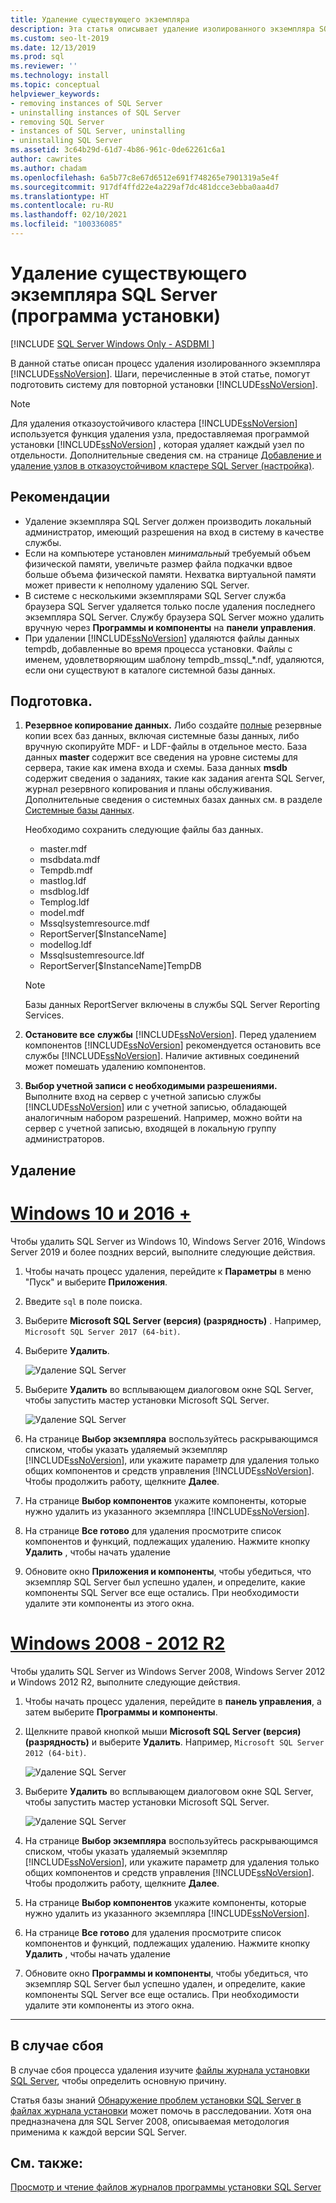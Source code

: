 ```yaml
---
title: Удаление существующего экземпляра
description: Эта статья описывает удаление изолированного экземпляра SQL Server, который также подготавливает систему для переустановки SQL Server.
ms.custom: seo-lt-2019
ms.date: 12/13/2019
ms.prod: sql
ms.reviewer: ''
ms.technology: install
ms.topic: conceptual
helpviewer_keywords:
- removing instances of SQL Server
- uninstalling instances of SQL Server
- removing SQL Server
- instances of SQL Server, uninstalling
- uninstalling SQL Server
ms.assetid: 3c64b29d-61d7-4b86-961c-0de62261c6a1
author: cawrites
ms.author: chadam
ms.openlocfilehash: 6a5b77c8e67d6512e691f748265e7901319a5e4f
ms.sourcegitcommit: 917df4ffd22e4a229af7dc481dcce3ebba0aa4d7
ms.translationtype: HT
ms.contentlocale: ru-RU
ms.lasthandoff: 02/10/2021
ms.locfileid: "100336085"
---
```

# <a name="uninstall-an-existing-instance-of-sql-server-setup"></a>Удаление существующего экземпляра SQL Server (программа установки)
[!INCLUDE [SQL Server Windows Only - ASDBMI ](../../includes/applies-to-version/sql-windows-only-asdbmi.md)]

  В данной статье описан процесс удаления изолированного экземпляра [!INCLUDE[ssNoVersion](../../includes/ssnoversion-md.md)]. Шаги, перечисленные в этой статье, помогут подготовить систему для повторной установки [!INCLUDE[ssNoVersion](../../includes/ssnoversion-md.md)].  
  
 > [!NOTE]
 > Для удаления отказоустойчивого кластера [!INCLUDE[ssNoVersion](../../includes/ssnoversion-md.md)] используется функция удаления узла, предоставляемая программой установки [!INCLUDE[ssNoVersion](../../includes/ssnoversion-md.md)] , которая удаляет каждый узел по отдельности. Дополнительные сведения см. на странице [Добавление и удаление узлов в отказоустойчивом кластере SQL Server (настройка)](../../sql-server/failover-clusters/install/add-or-remove-nodes-in-a-sql-server-failover-cluster-setup.md).  

## <a name="considerations"></a>Рекомендации

- Удаление экземпляра SQL Server должен производить локальный администратор, имеющий разрешения на вход в систему в качестве службы. 
- Если на компьютере установлен *минимальный* требуемый объем физической памяти, увеличьте размер файла подкачки вдвое больше объема физической памяти. Нехватка виртуальной памяти может привести к неполному удалению SQL Server. 
- В системе с несколькими экземплярами SQL Server служба браузера SQL Server удаляется только после удаления последнего экземпляра SQL Server. Службу браузера SQL Server можно удалить вручную через **Программы и компоненты** на **панели управления**. 
- При удалении [!INCLUDE[ssNoVersion](../../includes/ssnoversion-md.md)] удаляются файлы данных tempdb, добавленные во время процесса установки. Файлы с именем, удовлетворяющим шаблону tempdb_mssql_*.ndf, удаляются, если они существуют в каталоге системной базы данных. 
  

  
## <a name="prepare"></a>Подготовка.  
  
1.  **Резервное копирование данных.** Либо создайте [полные](../../relational-databases/backup-restore/create-a-full-database-backup-sql-server.md) резервные копии всех баз данных, включая системные базы данных, либо вручную скопируйте MDF- и LDF-файлы в отдельное место. База данных **master** содержит все сведения на уровне системы для сервера, такие как имена входа и схемы. База данных **msdb** содержит сведения о заданиях, такие как задания агента SQL Server, журнал резервного копирования и планы обслуживания. Дополнительные сведения о системных базах данных см. в разделе [Системные базы данных](../../relational-databases/backup-restore/back-up-and-restore-of-system-databases-sql-server.md). 
  
    Необходимо сохранить следующие файлы баз данных.  

    * master.mdf
    * msdbdata.mdf
    * Tempdb.mdf
    * mastlog.ldf
    * msdblog.ldf
    * Templog.ldf
    * model.mdf
    * Mssqlsystemresource.mdf
    * ReportServer[$InstanceName]
    * modellog.ldf
    * Mssqlsustemresource.ldf
    * ReportServer[$InstanceName]TempDB

    > [!NOTE]
    > Базы данных ReportServer включены в службы SQL Server Reporting Services.   

 
1.  **Остановите все** **службы** [!INCLUDE[ssNoVersion](../../includes/ssnoversion-md.md)]. Перед удалением компонентов [!INCLUDE[ssNoVersion](../../includes/ssnoversion-md.md)] рекомендуется остановить все службы [!INCLUDE[ssNoVersion](../../includes/ssnoversion-md.md)]. Наличие активных соединений может помешать удалению компонентов.  
  
1.  **Выбор учетной записи с необходимыми разрешениями.** Выполните вход на сервер с учетной записью службы [!INCLUDE[ssNoVersion](../../includes/ssnoversion-md.md)] или с учетной записью, обладающей аналогичным набором разрешений. Например, можно войти на сервер с учетной записью, входящей в локальную группу администраторов.  
  
## <a name="uninstall"></a>Удаление 

# <a name="windows-10--2016-"></a>[Windows 10 и 2016 +](#tab/Windows10)

Чтобы удалить SQL Server из Windows 10, Windows Server 2016, Windows Server 2019 и более поздних версий, выполните следующие действия. 

1. Чтобы начать процесс удаления, перейдите к **Параметры** в меню "Пуск" и выберите **Приложения**. 
1. Введите `sql` в поле поиска. 
1. Выберите **Microsoft SQL Server (версия) (разрядность)** . Например, `Microsoft SQL Server 2017 (64-bit)`.
1. Выберите **Удалить**.
 
    ![Удаление SQL Server](media/uninstall-an-existing-instance-of-sql-server-setup/uninstall-sql-server-windows-10.png)

1. Выберите **Удалить** во всплывающем диалоговом окне SQL Server, чтобы запустить мастер установки Microsoft SQL Server. 

    ![Удаление SQL Server](media/uninstall-an-existing-instance-of-sql-server-setup/remove-sql-2017.png)
  
1.  На странице **Выбор экземпляра** воспользуйтесь раскрывающимся списком, чтобы указать удаляемый экземпляр [!INCLUDE[ssNoVersion](../../includes/ssnoversion-md.md)], или укажите параметр для удаления только общих компонентов и средств управления [!INCLUDE[ssNoVersion](../../includes/ssnoversion-md.md)]. Чтобы продолжить работу, щелкните **Далее**.  
  
1.  На странице **Выбор компонентов** укажите компоненты, которые нужно удалить из указанного экземпляра [!INCLUDE[ssNoVersion](../../includes/ssnoversion-md.md)].  
  
1.  На странице **Все готово** для удаления просмотрите список компонентов и функций, подлежащих удалению. Нажмите кнопку **Удалить** , чтобы начать удаление  
 
1. Обновите окно **Приложения и компоненты**, чтобы убедиться, что экземпляр SQL Server был успешно удален, и определите, какие компоненты SQL Server все еще остались. При необходимости удалите эти компоненты из этого окна. 

# <a name="windows-2008---2012-r2"></a>[Windows 2008 - 2012 R2](#tab/windows2012)

Чтобы удалить SQL Server из Windows Server 2008, Windows Server 2012 и Windows 2012 R2, выполните следующие действия. 

1. Чтобы начать процесс удаления, перейдите в **панель управления**, а затем выберите **Программы и компоненты**.
1. Щелкните правой кнопкой мыши **Microsoft SQL Server (версия) (разрядность)**  и выберите **Удалить**. Например, `Microsoft SQL Server 2012 (64-bit)`.  
  
    ![Удаление SQL Server](media/uninstall-an-existing-instance-of-sql-server-setup/uninstall-sql-server-windows-2012.png)

1. Выберите **Удалить** во всплывающем диалоговом окне SQL Server, чтобы запустить мастер установки Microsoft SQL Server. 

    ![Удаление SQL Server](media/uninstall-an-existing-instance-of-sql-server-setup/remove-sql-2012.png)
  
1.  На странице **Выбор экземпляра** воспользуйтесь раскрывающимся списком, чтобы указать удаляемый экземпляр [!INCLUDE[ssNoVersion](../../includes/ssnoversion-md.md)], или укажите параметр для удаления только общих компонентов и средств управления [!INCLUDE[ssNoVersion](../../includes/ssnoversion-md.md)]. Чтобы продолжить работу, щелкните **Далее**.  
  
1.  На странице **Выбор компонентов** укажите компоненты, которые нужно удалить из указанного экземпляра [!INCLUDE[ssNoVersion](../../includes/ssnoversion-md.md)].  
  
1.  На странице **Все готово** для удаления просмотрите список компонентов и функций, подлежащих удалению. Нажмите кнопку **Удалить** , чтобы начать удаление  
 
1. Обновите окно **Программы и компоненты**, чтобы убедиться, что экземпляр SQL Server был успешно удален, и определите, какие компоненты SQL Server все еще остались. При необходимости удалите эти компоненты из этого окна. 

---

  
## <a name="in-the-event-of-failure"></a>В случае сбоя  

В случае сбоя процесса удаления изучите [файлы журнала установки SQL Server](../../database-engine/install-windows/view-and-read-sql-server-setup-log-files.md), чтобы определить основную причину. 

Статья базы знаний [Обнаружение проблем установки SQL Server в файлах журнала установки](https://support.microsoft.com/kb/955396/en-us) может помочь в расследовании. Хотя она предназначена для SQL Server 2008, описываемая методология применима к каждой версии SQL Server. 

  
## <a name="see-also"></a>См. также:  
 [Просмотр и чтение файлов журналов программы установки SQL Server](../../database-engine/install-windows/view-and-read-sql-server-setup-log-files.md)  
  
  
